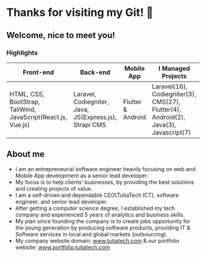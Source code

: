 # Thanks for visiting my Git! 👋  
## Welcome, nice to meet you!

### Highlights

|  Front-end   | Back-end   |  Mobile App   | I Managed Projects   |
| ----------- | ----------- | ----------- | ----------- |
|HTML, CSS, BootStrap, TailWind, JavaScript(React.js, Vue.js) |Laravel, Codiegniter, Java, JS(Express.js), Strapi CMS |Flutter & Android|Laravel(16), Codiegniter(3), CMS(27), Flutter(4), Android(2), Java(3), Javascript(7)|

## About me

* I am an entrepreneurial software engineer heavily focusing on web and Mobile App development as a senior lead developer.
* My focus is to help clients' businesses, by providing the best solutions and creating projects of value.
* I am a self-driven and dependable CEO(TutiaTech ICT), software engineer, and senior lead developer. 
* After getting a computer science degree, I established my tech company and experienced 5 years of analytics and business skills. 
* My plan since founding the company is to create jobs opportunity for the young generation by producing software products, providing IT & Software services in local and global markets (outsourcing).
* My company website domain: <a target="blank" href="https://tutiatech.com"> www.tutiatech.com </a> & our portfolio website: 
<a target="blank" href="https://portfolio.tutiatech.com/"> www.portfolio.tutiatech.com</a>
